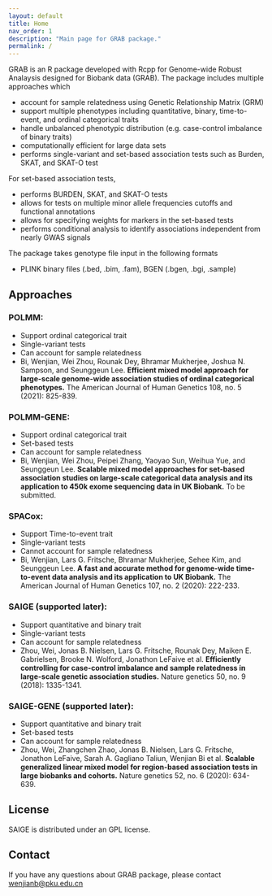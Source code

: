 ```yaml
---
layout: default
title: Home
nav_order: 1
description: "Main page for GRAB package."
permalink: /
---
```


GRAB is an R package developed with Rcpp for Genome-wide Robust Analaysis designed for Biobank data (GRAB). The package includes multiple approaches which

- account for sample relatedness using Genetic Relationship Matrix (GRM)
- support multiple phenotypes including quantitative, binary, time-to-event, and ordinal categorical traits
- handle unbalanced phenotypic distribution (e.g. case-control imbalance of binary traits)
- computationally efficient for large data sets
- performs single-variant and set-based association tests such as Burden, SKAT, and SKAT-O test

For set-based association tests, 
- performs BURDEN, SKAT, and SKAT-O tests
- allows for tests on multiple minor allele frequencies cutoffs and functional annotations
- allows for specifying weights for markers in the set-based tests
- performs conditional analysis to identify associations independent from nearly GWAS signals

The package takes genotype file input in the following formats
- PLINK binary files (.bed, .bim, .fam), BGEN (.bgen, .bgi, .sample)

## Approaches

### POLMM:
- Support ordinal categorical trait
- Single-variant tests
- Can account for sample relatedness
- Bi, Wenjian, Wei Zhou, Rounak Dey, Bhramar Mukherjee, Joshua N. Sampson, and Seunggeun Lee. **Efficient mixed model approach for large-scale genome-wide association studies of ordinal categorical phenotypes.** The American Journal of Human Genetics 108, no. 5 (2021): 825-839.

### POLMM-GENE:
- Support ordinal categorical trait
- Set-based tests
- Can account for sample relatedness
- Bi, Wenjian, Wei Zhou, Peipei Zhang, Yaoyao Sun, Weihua Yue, and Seunggeun Lee. **Scalable mixed model approaches for set-based association studies on large-scale categorical data analysis and its application to 450k exome sequencing data in UK Biobank.** To be submitted.

### SPACox:
- Support Time-to-event trait
- Single-variant tests
- Cannot account for sample relatedness
- Bi, Wenjian, Lars G. Fritsche, Bhramar Mukherjee, Sehee Kim, and Seunggeun Lee. **A fast and accurate method for genome-wide time-to-event data analysis and its application to UK Biobank.** The American Journal of Human Genetics 107, no. 2 (2020): 222-233.

### SAIGE (supported later):
- Support quantitative and binary trait
- Single-variant tests
- Can account for sample relatedness
- Zhou, Wei, Jonas B. Nielsen, Lars G. Fritsche, Rounak Dey, Maiken E. Gabrielsen, Brooke N. Wolford, Jonathon LeFaive et al. **Efficiently controlling for case-control imbalance and sample relatedness in large-scale genetic association studies.** Nature genetics 50, no. 9 (2018): 1335-1341.

### SAIGE-GENE (supported later):
- Support quantitative and binary trait
- Set-based tests
- Can account for sample relatedness
- Zhou, Wei, Zhangchen Zhao, Jonas B. Nielsen, Lars G. Fritsche, Jonathon LeFaive, Sarah A. Gagliano Taliun, Wenjian Bi et al. **Scalable generalized linear mixed model for region-based association tests in large biobanks and cohorts.** Nature genetics 52, no. 6 (2020): 634-639.



## License
SAIGE is distributed under an GPL license.


## Contact
If you have any questions about GRAB package, please contact wenjianb@pku.edu.cn
